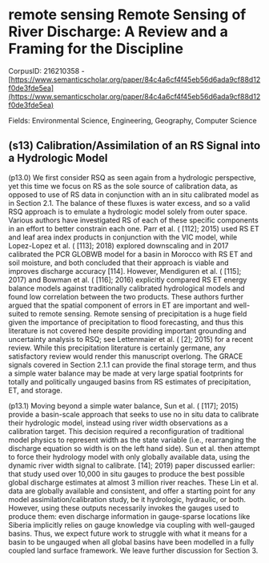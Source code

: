 # remote sensing Remote Sensing of River Discharge: A Review and a Framing for the Discipline

CorpusID: 216210358 - [https://www.semanticscholar.org/paper/84c4a6cf4f45eb56d6ada9cf88d12f0de3fde5ea](https://www.semanticscholar.org/paper/84c4a6cf4f45eb56d6ada9cf88d12f0de3fde5ea)

Fields: Environmental Science, Engineering, Geography, Computer Science

## (s13) Calibration/Assimilation of an RS Signal into a Hydrologic Model
(p13.0) We first consider RSQ as seen again from a hydrologic perspective, yet this time we focus on RS as the sole source of calibration data, as opposed to use of RS data in conjunction with an in situ calibrated model as in Section 2.1. The balance of these fluxes is water excess, and so a valid RSQ approach is to emulate a hydrologic model solely from outer space. Various authors have investigated RS of each of these specific components in an effort to better constrain each one. Parr et al. ( [112]; 2015) used RS ET and leaf area index products in conjunction with the VIC model, while Lopez-Lopez et al. ( [113]; 2018) explored downscaling and in 2017 calibrated the PCR GLOBWB model for a basin in Morocco with RS ET and soil moisture, and both concluded that their approach is viable and improves discharge accuracy [114]. However, Mendiguren et al. ( [115]; 2017) and Bowman et al. ( [116]; 2016) explicitly compared RS ET energy balance models against traditionally calibrated hydrological models and found low correlation between the two products. These authors further argued that the spatial component of errors in ET are important and well-suited to remote sensing. Remote sensing of precipitation is a huge field given the importance of precipitation to flood forecasting, and thus this literature is not covered here despite providing important grounding and uncertainty analysis to RSQ; see Lettenmaier et al. ( [2]; 2015) for a recent review. While this precipitation literature is certainly germane, any satisfactory review would render this manuscript overlong. The GRACE signals covered in Section 2.1.1 can provide the final storage term, and thus a simple water balance may be made at very large spatial footprints for totally and politically ungauged basins from RS estimates of precipitation, ET, and storage.

(p13.1) Moving beyond a simple water balance, Sun et al. ( [117]; 2015) provide a basin-scale approach that seeks to use no in situ data to calibrate their hydrologic model, instead using river width observations as a calibration target. This decision required a reconfiguration of traditional model physics to represent width as the state variable (i.e., rearranging the discharge equation so width is on the left hand side). Sun et al. then attempt to force their hydrology model with only globally available data, using the dynamic river width signal to calibrate.  [14]; 2019) paper discussed earlier: that study used over 10,000 in situ gauges to produce the best possible global discharge estimates at almost 3 million river reaches. These Lin et al. data are globally available and consistent, and offer a starting point for any model assimilation/calibration study, be it hydrologic, hydraulic, or both. However, using these outputs necessarily invokes the gauges used to produce them: even discharge information in gauge-sparse locations like Siberia implicitly relies on gauge knowledge via coupling with well-gauged basins. Thus, we expect future work to struggle with what it means for a basin to be ungauged when all global basins have been modelled in a fully coupled land surface framework. We leave further discussion for Section 3.
